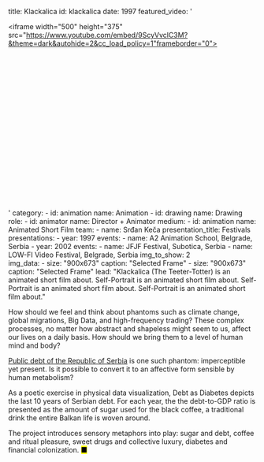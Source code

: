 title: Klackalica
id: klackalica
date: 1997
featured_video: '<style>.codegena{position:relative;width:100%;height:0;padding-bottom:75%;}.codegena iframe{position:absolute;top:0;left:0;width:100%;height:100%;}</style><div class="codegena"><iframe width="500" height="375" src="https://www.youtube.com/embed/9ScyVvclC3M?&theme=dark&autohide=2&cc_load_policy=1"frameborder="0"></iframe></div>'
category: 
    - id: animation
      name: Animation
    - id: drawing
      name: Drawing
role:
    - id: animator
      name: Director + Animator
medium:
    - id: animation
      name: Animated Short Film
team:
    - name: Srđan Keča
presentation_title: Festivals
presentations:
    - year: 1997
      events:
        - name: A2 Animation School, Belgrade, Serbia
    - year: 2002
      events:
        - name: JFJF Festival, Subotica, Serbia
        - name: LOW-FI Video Festival, Belgrade, Serbia
img_to_show: 2       
img_data:
    - size: "900x673"
      caption: "Selected Frame"
    - size: "900x673"
      caption: "Selected Frame"
lead: "Klackalica (The Teeter-Totter) is an animated short film about. Self-Portrait is an animated short film about. Self-Portrait is an animated short film about. Self-Portrait is an animated short film about."

How should we feel and think about phantoms such as climate change, global migrations, Big Data, and high-frequency trading? These complex processes, no matter how abstract and shapeless might seem to us, affect our lives on a daily basis. How should we bring them to a level of human mind and body?  

<a href='http://www.javnidug.gov.rs/eng/default.asp' target="_blank">Public debt of the Republic of Serbia</a> is one such phantom: imperceptible yet present. Is it possible to convert it to an affective form sensible by human metabolism? 

As a poetic exercise in physical data visualization, Debt as Diabetes depicts the last 10 years of Serbian debt. For each year, the the debt-to-GDP ratio is presented as the amount of sugar used for the black coffee, a traditional drink the entire Balkan life is woven around. 

The project introduces sensory metaphors into play: sugar and debt, coffee and ritual pleasure, sweet drugs and collective luxury, diabetes and financial colonization. <mark>&#9632;</mark>